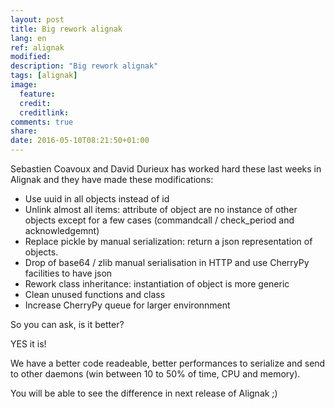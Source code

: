 ```yaml
---
layout: post
title: Big rework alignak
lang: en
ref: alignak
modified:
description: "Big rework alignak"
tags: [alignak]
image:
  feature:
  credit:
  creditlink:
comments: true
share:
date: 2016-05-10T08:21:50+01:00
---
```


Sebastien Coavoux and David Durieux has worked hard these last weeks in Alignak and they have made these modifications:

* Use uuid in all objects instead of id
* Unlink almost all items: attribute of object are no instance of other objects except for a few cases (commandcall / check_period and acknowledgemnt)
* Replace pickle by manual serialization: return a json representation of objects.
* Drop of base64 / zlib manual serialisation in HTTP and use CherryPy facilities to have json
* Rework class inheritance: instantiation of object is more generic
* Clean unused functions and class
* Increase CherryPy queue for larger environnment


So you can ask, is it better?

YES it is!

We have a better code readeable, better performances to serialize and send to other daemons (win between 10 to 50% of time, CPU and memory).

You will be able to see the difference in next release of Alignak ;)
